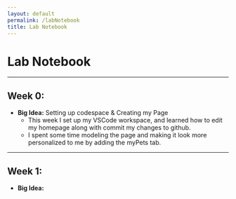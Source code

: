 ```yaml
---
layout: default
permalink: /labNotebook
title: Lab Notebook
---
```


# Lab Notebook

---

## Week 0:

- **Big Idea:** Setting up codespace & Creating my Page
    - This week I set up my VSCode workspace, and learned how to edit my homepage along with commit my changes to github.
    - I spent some time modeling the page and making it look more personalized to me by adding the myPets tab.

---

## Week 1:
- **Big Idea:**